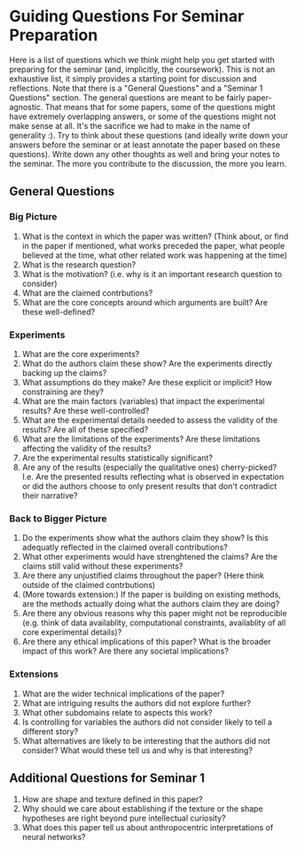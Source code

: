 # Guiding Questions For Seminar Preparation

Here is a list of questions which we think might help you get started with preparing for the seminar (and, implicitly, the coursework). This is not an exhaustive list, it simply provides a starting point for discussion and reflections. Note that there is a "General Questions" and a "Seminar 1 Questions" section.
The general questions are meant to be fairly paper-agnostic. That means that for some papers, some of the questions might have extremely overlapping answers, or some of the questions might not make sense at all. It's the sacrifice we had to make in the name of generality :). Try to think about these questions (and ideally write down your answers before the seminar or at least annotate the paper based on these questions). Write down any other thoughts as well and bring your notes to the seminar. The more you contribute to the discussion, the more you learn.

## General Questions

### Big Picture
1. What is the context in which the paper was written? (Think about, or find in the paper if mentioned, what works preceded the paper, what people believed at the time, what other related work was happening at the time)
2. What is the research question?
3. What is the motivation? (i.e. why is it an important research question to consider)
4. What are the claimed contrbutions?
5. What are the core concepts around which arguments are built? Are these well-defined?

### Experiments
1. What are the core experiments?
2. What do the authors claim these show? Are the experiments directly backing up the claims?
3. What assumptions do they make? Are these explicit or implicit? How constraining are they?
4. What are the main factors (variables) that impact the experimental results? Are these well-controlled?
5. What are the experimental details needed to assess the validity of the results? Are all of these specified?
6. What are the limitations of the experiments? Are these limitations affecting the validity of the results?
7. Are the experimental results statistically significant?
8. Are any of the results (especially the qualitative ones) cherry-picked? I.e. Are the presented results reflecting what is observed in expectation or did the authors choose to only present results that don't contradict their narrative?

### Back to Bigger Picture
1. Do the experiments show what the authors claim they show? Is this adequatly reflected in the claimed overall contributions?
2. What other experiments would have strenghtened the claims? Are the claims still valid without these experiments?
3. Are there any unjustified claims throughout the paper? (Here think outside of the claimed contrbutions)
4. (More towards extension:) If the paper is building on existing methods, are the methods actually doing what the authors claim they are doing?
5. Are there any obvious reasons why this paper might not be reproducible (e.g. think of data availablity, computational constraints, availablity of all core experimental details)?
6. Are there any ethical implications of this paper? What is the broader impact of this work? Are there any societal implications?

### Extensions
1. What are the wider technical implications of the paper?
2. What are intriguing results the authors did not explore further?
3. What other subdomains relate to aspects this work?
4. Is controlling for variables the authors did not consider likely to tell a different story?
5. What alternatives are likely to be interesting that the authors did not consider? What would these tell us and why is that interesting?

## Additional Questions for Seminar 1
1. How are shape and texture defined in this paper?
2. Why should we care about establishing if the texture or the shape hypotheses are right beyond pure intellectual curiosity?
3. What does this paper tell us about anthropocentric interpretations of neural networks?
